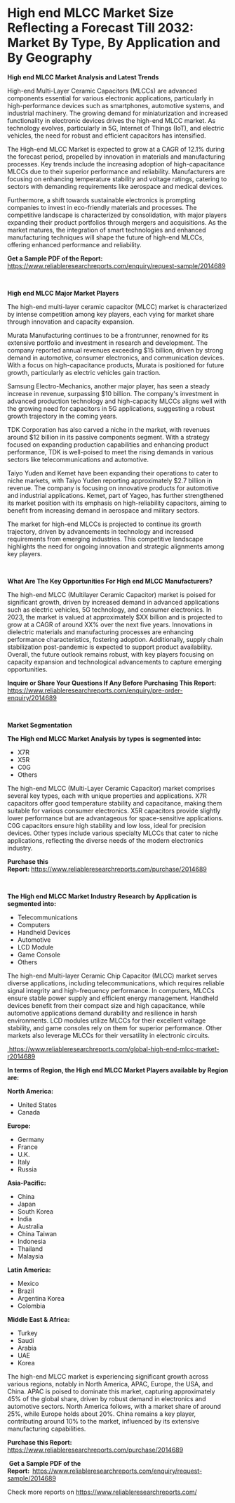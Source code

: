 <p><h1>High end MLCC Market Size Reflecting a Forecast Till 2032: Market By Type, By Application and By Geography</h1></p><p><strong>High end MLCC Market Analysis and Latest Trends</strong></p>
<p><p>High-end Multi-Layer Ceramic Capacitors (MLCCs) are advanced components essential for various electronic applications, particularly in high-performance devices such as smartphones, automotive systems, and industrial machinery. The growing demand for miniaturization and increased functionality in electronic devices drives the high-end MLCC market. As technology evolves, particularly in 5G, Internet of Things (IoT), and electric vehicles, the need for robust and efficient capacitors has intensified.</p><p>The High-end MLCC Market is expected to grow at a CAGR of 12.1% during the forecast period, propelled by innovation in materials and manufacturing processes. Key trends include the increasing adoption of high-capacitance MLCCs due to their superior performance and reliability. Manufacturers are focusing on enhancing temperature stability and voltage ratings, catering to sectors with demanding requirements like aerospace and medical devices.</p><p>Furthermore, a shift towards sustainable electronics is prompting companies to invest in eco-friendly materials and processes. The competitive landscape is characterized by consolidation, with major players expanding their product portfolios through mergers and acquisitions. As the market matures, the integration of smart technologies and enhanced manufacturing techniques will shape the future of high-end MLCCs, offering enhanced performance and reliability.</p></p>
<p><strong>Get a Sample PDF of the Report:&nbsp;</strong> <a href="https://www.reliableresearchreports.com/enquiry/request-sample/2014689?utm_campaign=10&utm_medium=2&utm_source=Github&utm_content=ia&utm_term=28022025&utm_id=high-end-mlcc">https://www.reliableresearchreports.com/enquiry/request-sample/2014689</a></p>
<p>&nbsp;</p>
<p><strong>High end MLCC Major Market Players</strong></p>
<p><p>The high-end multi-layer ceramic capacitor (MLCC) market is characterized by intense competition among key players, each vying for market share through innovation and capacity expansion. </p><p>Murata Manufacturing continues to be a frontrunner, renowned for its extensive portfolio and investment in research and development. The company reported annual revenues exceeding $15 billion, driven by strong demand in automotive, consumer electronics, and communication devices. With a focus on high-capacitance products, Murata is positioned for future growth, particularly as electric vehicles gain traction.</p><p>Samsung Electro-Mechanics, another major player, has seen a steady increase in revenue, surpassing $10 billion. The company's investment in advanced production technology and high-capacity MLCCs aligns well with the growing need for capacitors in 5G applications, suggesting a robust growth trajectory in the coming years.</p><p>TDK Corporation has also carved a niche in the market, with revenues around $12 billion in its passive components segment. With a strategy focused on expanding production capabilities and enhancing product performance, TDK is well-poised to meet the rising demands in various sectors like telecommunications and automotive.</p><p>Taiyo Yuden and Kemet have been expanding their operations to cater to niche markets, with Taiyo Yuden reporting approximately $2.7 billion in revenue. The company is focusing on innovative products for automotive and industrial applications. Kemet, part of Yageo, has further strengthened its market position with its emphasis on high-reliability capacitors, aiming to benefit from increasing demand in aerospace and military sectors.</p><p>The market for high-end MLCCs is projected to continue its growth trajectory, driven by advancements in technology and increased requirements from emerging industries. This competitive landscape highlights the need for ongoing innovation and strategic alignments among key players.</p></p>
<p>&nbsp;</p>
<p><strong>What Are The Key Opportunities For High end MLCC Manufacturers?</strong></p>
<p><p>The high-end MLCC (Multilayer Ceramic Capacitor) market is poised for significant growth, driven by increased demand in advanced applications such as electric vehicles, 5G technology, and consumer electronics. In 2023, the market is valued at approximately $XX billion and is projected to grow at a CAGR of around XX% over the next five years. Innovations in dielectric materials and manufacturing processes are enhancing performance characteristics, fostering adoption. Additionally, supply chain stabilization post-pandemic is expected to support product availability. Overall, the future outlook remains robust, with key players focusing on capacity expansion and technological advancements to capture emerging opportunities.</p></p>
<p><strong>Inquire or Share Your Questions If Any Before Purchasing This Report:</strong> <a href="https://www.reliableresearchreports.com/enquiry/pre-order-enquiry/2014689?utm_campaign=10&utm_medium=2&utm_source=Github&utm_content=ia&utm_term=28022025&utm_id=high-end-mlcc">https://www.reliableresearchreports.com/enquiry/pre-order-enquiry/2014689</a></p>
<p>&nbsp;</p>
<p><strong>Market Segmentation</strong></p>
<p><strong>The High end MLCC Market Analysis by types is segmented into:</strong></p>
<p><ul><li>X7R</li><li>X5R</li><li>C0G</li><li>Others</li></ul></p>
<p><p>The high-end MLCC (Multi-Layer Ceramic Capacitor) market comprises several key types, each with unique properties and applications. X7R capacitors offer good temperature stability and capacitance, making them suitable for various consumer electronics. X5R capacitors provide slightly lower performance but are advantageous for space-sensitive applications. C0G capacitors ensure high stability and low loss, ideal for precision devices. Other types include various specialty MLCCs that cater to niche applications, reflecting the diverse needs of the modern electronics industry.</p></p>
<p><strong>Purchase this Report:&nbsp;</strong><a href="https://www.reliableresearchreports.com/purchase/2014689?utm_campaign=10&utm_medium=2&utm_source=Github&utm_content=ia&utm_term=28022025&utm_id=high-end-mlcc">https://www.reliableresearchreports.com/purchase/2014689</a></p>
<p>&nbsp;</p>
<p><strong>The High end MLCC Market Industry Research by Application is segmented into:</strong></p>
<p><ul><li>Telecommunications</li><li>Computers</li><li>Handheld Devices</li><li>Automotive</li><li>LCD Module</li><li>Game Console</li><li>Others</li></ul></p>
<p><p>The high-end Multi-layer Ceramic Chip Capacitor (MLCC) market serves diverse applications, including telecommunications, which requires reliable signal integrity and high-frequency performance. In computers, MLCCs ensure stable power supply and efficient energy management. Handheld devices benefit from their compact size and high capacitance, while automotive applications demand durability and resilience in harsh environments. LCD modules utilize MLCCs for their excellent voltage stability, and game consoles rely on them for superior performance. Other markets also leverage MLCCs for their versatility in electronic circuits.</p></p>
<p><a href="https://www.reliableresearchreports.com/global-high-end-mlcc-market-r2014689?utm_campaign=10&utm_medium=2&utm_source=Github&utm_content=ia&utm_term=28022025&utm_id=high-end-mlcc">&nbsp;https://www.reliableresearchreports.com/global-high-end-mlcc-market-r2014689</a></p>
<p><strong>In terms of Region, the High end MLCC Market Players available by Region are:</strong></p>
<p>
    <p> <strong> North America: </strong>
        <ul>
            <li>United States</li>
            <li>Canada</li>
        </ul>
        </p> 
    <p> <strong> Europe: </strong>
        <ul>
            <li>Germany</li>
            <li>France</li>
            <li>U.K.</li>
            <li>Italy</li>
            <li>Russia</li>
        </ul>
        </p> 
    <p> <strong> Asia-Pacific: </strong>
        <ul>
            <li>China</li>
            <li>Japan</li>
            <li>South Korea</li>
            <li>India</li>
            <li>Australia</li>
            <li>China Taiwan</li>
            <li>Indonesia</li>
            <li>Thailand</li>
            <li>Malaysia</li>
        </ul>
        </p> 
    <p> <strong> Latin America: </strong>
        <ul>
            <li>Mexico</li>
            <li>Brazil</li>
            <li>Argentina Korea</li>
            <li>Colombia</li>
        </ul>
        </p> 
    <p> <strong> Middle East & Africa: </strong>
        <ul>
            <li>Turkey</li>
            <li>Saudi</li>
            <li>Arabia</li>
            <li>UAE</li>
            <li>Korea</li>
        </ul>
    </p>
    </p>
<p><p>The high-end MLCC market is experiencing significant growth across various regions, notably in North America, APAC, Europe, the USA, and China. APAC is poised to dominate this market, capturing approximately 45% of the global share, driven by robust demand in electronics and automotive sectors. North America follows, with a market share of around 25%, while Europe holds about 20%. China remains a key player, contributing around 10% to the market, influenced by its extensive manufacturing capabilities.</p></p>
<p><strong>Purchase this Report: </strong><a href="https://www.reliableresearchreports.com/purchase/2014689?utm_campaign=10&utm_medium=2&utm_source=Github&utm_content=ia&utm_term=28022025&utm_id=high-end-mlcc">https://www.reliableresearchreports.com/purchase/2014689</a></p>
<p>&nbsp;<strong>Get a Sample PDF of the Report:&nbsp;&nbsp;</strong><a href="https://www.reliableresearchreports.com/enquiry/request-sample/2014689?utm_campaign=10&utm_medium=2&utm_source=Github&utm_content=ia&utm_term=28022025&utm_id=high-end-mlcc">https://www.reliableresearchreports.com/enquiry/request-sample/2014689</a></p>
<p><strong></strong></p>
<p>Check more reports on <a href="https://www.reliableresearchreports.com/?utm_campaign=10&utm_medium=2&utm_source=Github&utm_content=ia&utm_term=28022025&utm_id=high-end-mlcc">https://www.reliableresearchreports.com/</a></p>